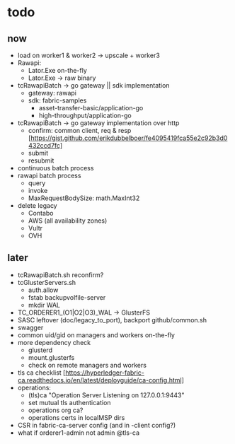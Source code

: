 # todo

## now

* load on worker1 & worker2 -> upscale + worker3
* Rawapi:
  * Lator.Exe on-the-fly
  * Lator.Exe -> raw binary
* tcRawapiBatch -> go gateway || sdk implementation
  * gateway: rawapi
  * sdk: fabric-samples
    * asset-transfer-basic/application-go
    * high-throughput/application-go
* tcRawapiBatch -> go gateway implementation over http
  * confirm: common client, req & resp [https://gist.github.com/erikdubbelboer/fe4095419fca55e2c92b3d0432ccd7fc]
  * submit
  * resubmit
* continuous batch process
* rawapi batch process
  * query
  * invoke
  * MaxRequestBodySize: math.MaxInt32
* delete legacy
  * Contabo
  * AWS (all availability zones)
  * Vultr
  * OVH

## later

* tcRawapiBatch.sh reconfirm?
* tcGlusterServers.sh
  * auth.allow
  * fstab backupvolfile-server
  * mkdir WAL
* TC_ORDERER1_(O1|O2|O3)_WAL -> GlusterFS
* SASC leftover (doc/legacy_to_port), backport github/common.sh
* swagger
* common uid/gid on managers and workers on-the-fly
* more dependency check
  * glusterd
  * mount.glusterfs
  * check on remote managers and workers
* tls ca checklist [https://hyperledger-fabric-ca.readthedocs.io/en/latest/deployguide/ca-config.html]
* operations:
  * (tls)ca "Operation Server Listening on 127.0.0.1:9443"
  * set mutual tls authentication
  * operations org ca?
  * operations certs in localMSP dirs
* CSR in fabric-ca-server config (and in -client config?)
* what if orderer1-admin not admin @tls-ca
